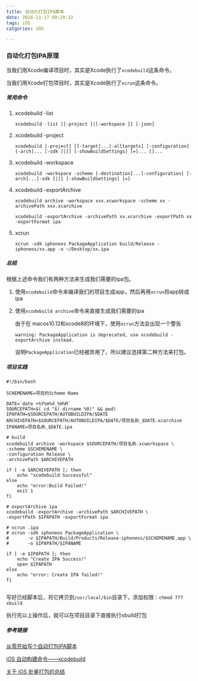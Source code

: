 ```yaml
---
title: 自动化打包IPA脚本
date: 2016-11-17 09:29:32
tags: iOS
catgories: iOS

---
```


### 自动化打包IPA原理

当我们用Xcode编译项目时，其实是Xcode执行了`xcodebuild`这条命令。

当我们用Xcode打包项目时，其实是Xcode执行了`xcrun`这条命令。

##### 常用命令

1. xcodebuild -list

   ```shell
   xcodebuild -list [[-project ]|[-workspace ]] [-json]
   ```

2. xcodebuild -project

   ```shell
   xcodebuild [-project] [[-target]...|-alltargets] [-configuration] [-arch]... [-sdk [|]] [-showBuildSettings] [=]... []...
   ```

3. xcodebuild -workspace

   ```shell
   xcodebuild -workspace -scheme [-destination]...[-configuration] [-arch]...[-sdk [|]] [-showBuildSettings] [=]
   ```

4. xcodebuild -exportArchive

   ```shell
   xcodebuild archive -workspace xxx.xcworkspace -scheme xx -archivePath xxx.xcarchive
   ```

   ```shell
   xcodebuild -exportArchive -archivePath xx.xcarchive -exportPath xx -exportFormat ipa
   ```

5. xcrun

   ```shell
   xcrun -sdk iphoneos PackageApplication build/Release -iphoneos/xx.app -o ~/Desktop/xx.ipa
   ```

##### 总结

根据上述命令我们有两种方法来生成我们需要的ipa包。

1. 使用`xcodebuild`命令来编译我们的项目生成app，然后再用`xcrun`将app转成ipa

2. 使用`xcodebuild archive`命令来直接生成我们需要的ipa

   由于在 macos10.12和xcode8的环境下，使用`xcrun`方法会出现一个警告

   `warning: PackageApplication is deprecated, use xcodebuild -exportArchive instead.`

   说明`PackageApplication`已经被弃用了，所以建议选择第二种方法来打包。

##### 项目实践

```shell
#!/bin/bash

SCHEMENAME=项目的Scheme Name

DATE=`date +%Y%m%d_%H%M`
SOURCEPATH=$( cd "$( dirname %0)" && pwd)
IPAPATH=$SOURCEPATH/AUTOBUILDIPA/$DATE
ARCHIVEPATH=$SOURCEPATH/AUTOBUILDIPA/$DATE/项目名称_$DATE.xcarchive
IPANAME=项目名称_$DATE.ipa

# build 
xcodebuild archive -workspace $SOURCEPATH/项目名称.xcworkspace \
-scheme $SCHEMENAME \
-configuration Release \
-archivePath $ARCHIVEPATH

if [ -e $ARCHIVEPATH ]; then
	echo "xcodebuild Successful"
else 
	echo "error:Build Failed!"
	exit 1
fi

# exportArchive ipa
xcodebuild -exportArchive -archivePath $ARCHIVEPATH \
-exportPath $IPAPATH -exportFormat ipa 

# xcrun .ipa
# xcrun -sdk iphoneos PackageApplication \
#       -v $IPAPATH/Build/Products/Release-iphoneos/$SCHEMENAME.app \
#       -o $IPAPATH/$IPANAME

if [ -e $IPAPATH ]; then
	echo "Create IPA Success!"
	open $IPAPATH
else 
	echo "error: Create IPA failed!"
fi


```

写好已经脚本后，将它拷贝到`/usr/local/bin`目录下，添加权限：`chmod 777 xbuild`

执行完以上操作后，就可以在项目目录下直接执行xbuild打包

##### 参考链接

[从零开始写个自动打包IPA脚本](http://www.jianshu.com/p/97c97c2ec1ca)

[iOS 自动构建命令——xcodebuild](http://www.jianshu.com/p/3f43370437d2)

[关于 iOS 批量打包的总结](http://ios.jobbole.com/90259/)


